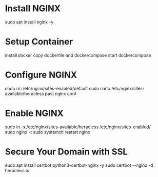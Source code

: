 # Install NGINX
sudo apt install nginx -y

# Setup Container 
install docker 
copy dockerfile and dockercompose
start dockercompose

# Configure NGINX
sudo rm /etc/nginx/sites-enabled/default
sudo nano /etc/nginx/sites-available/heracless
past nginx conf

# Enable NGINX
sudo ln -s /etc/nginx/sites-available/heracless /etc/nginx/sites-enabled/
sudo nginx -t
sudo systemctl restart nginx

# Secure Your Domain with SSL
sudo apt install certbot python3-certbot-nginx -y
sudo certbot --nginx -d heracless.io